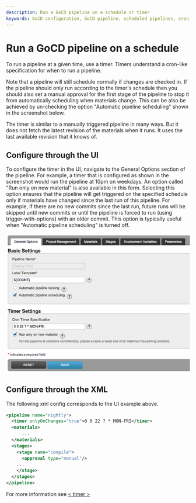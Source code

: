 ```yaml
---
description: Run a GoCD pipeline on a schedule or timer
keywords: GoCD configuration, GoCD pipeline, scheduled pipelines, cron, timer, continuous delivery pipeline, CD pipeline, stage, material, trigger
---
```


# Run a GoCD pipeline on a schedule

To run a pipeline at a given time, use a timer. Timers understand a cron-like specification for when to run a pipeline.

Note that a pipeline will still schedule normally if changes are checked in. If the pipeline should only run according to the timer's schedule then you should also set a manual approval for the first stage of the pipeline to stop it from automatically scheduling when materials change. This can be also be achieved by un-checking the option "Automatic pipeline scheduling" shown in the screenshot below.

The timer is similar to a manually triggered pipeline in many ways. But it does not fetch the latest revision of the materials when it runs. It uses the last available revision that it knows of.

## Configure through the UI

To configure the timer in the UI, navigate to the General Options section of the pipeline. For example, a timer that is configured as shown in the screenshot would run the pipeline at 10pm on weekdays. An option called "Run only on new material" is also available in this form. Selecting this option ensures that the pipeline will get triggered on the specified schedule only if materials have changed since the last run of this pipeline. For example, if there are no new commits since the last run, future runs will be skipped until new commits or until the pipeline is forced to run (using trigger-with-options) with an older commit. This option is typically useful when "Automatic pipeline scheduling" is turned off.

![](../resources/images/timer_ui.png)

## Configure through the XML

The following xml config corresponds to the UI example above.

```xml
<pipeline name="nightly">
  <timer onlyOnChanges="true">0 0 22 ? * MON-FRI</timer>
  <materials>
      ...
  </materials>
  <stages>
    <stage name="compile">
      <approval type="manual"/>
    ...
    </stage>
  </stages>
</pipeline>
```

For more information see [< timer >](configuration_reference.html#timer)
